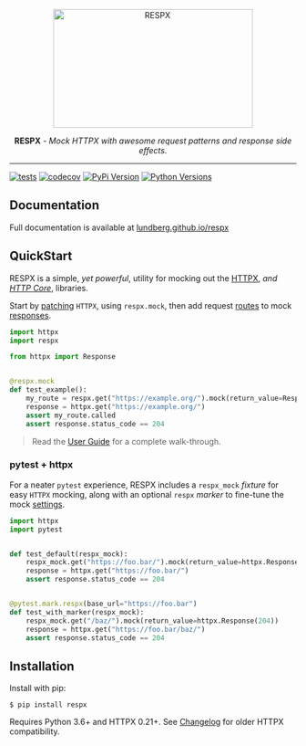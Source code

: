 <p align="center">
  <a href="https://lundberg.github.io/respx/"><img width="350" height="208" src="https://raw.githubusercontent.com/lundberg/respx/master/docs/img/respx.png" alt='RESPX'></a>
</p>
<p align="center">
  <strong>RESPX</strong> <em>- Mock HTTPX with awesome request patterns and response side effects.</em>
</p>

---

[![tests](https://img.shields.io/github/workflow/status/lundberg/respx/test?label=tests&logo=github&logoColor=white&style=for-the-badge)](https://github.com/lundberg/respx/actions/workflows/test.yml) [![codecov](https://img.shields.io/codecov/c/github/lundberg/respx?logo=codecov&logoColor=white&style=for-the-badge)](https://codecov.io/gh/lundberg/respx) [![PyPi Version](https://img.shields.io/pypi/v/respx?logo=pypi&logoColor=white&style=for-the-badge)](https://pypi.org/project/respx/) [![Python Versions](https://img.shields.io/pypi/pyversions/respx?logo=python&logoColor=white&style=for-the-badge)](https://pypi.org/project/respx/)

## Documentation

Full documentation is available at [lundberg.github.io/respx](https://lundberg.github.io/respx/)

## QuickStart

RESPX is a simple, *yet powerful*, utility for mocking out the [HTTPX](https://www.python-httpx.org/), *and [HTTP Core](https://www.encode.io/httpcore/)*, libraries.

Start by [patching](https://lundberg.github.io/respx/guide/#mock-httpx) `HTTPX`, using `respx.mock`, then add request [routes](https://lundberg.github.io/respx/guide/#routing-requests) to mock [responses](https://lundberg.github.io/respx/guide/#mocking-responses).

``` python
import httpx
import respx

from httpx import Response


@respx.mock
def test_example():
    my_route = respx.get("https://example.org/").mock(return_value=Response(204))
    response = httpx.get("https://example.org/")
    assert my_route.called
    assert response.status_code == 204
```

> Read the [User Guide](https://lundberg.github.io/respx/guide/) for a complete walk-through.


### pytest + httpx

For a neater `pytest` experience, RESPX includes a `respx_mock` *fixture* for easy `HTTPX` mocking, along with an optional `respx` *marker* to fine-tune the mock [settings](https://lundberg.github.io/respx/api/#configuration).

``` python
import httpx
import pytest


def test_default(respx_mock):
    respx_mock.get("https://foo.bar/").mock(return_value=httpx.Response(204))
    response = httpx.get("https://foo.bar/")
    assert response.status_code == 204


@pytest.mark.respx(base_url="https://foo.bar")
def test_with_marker(respx_mock):
    respx_mock.get("/baz/").mock(return_value=httpx.Response(204))
    response = httpx.get("https://foo.bar/baz/")
    assert response.status_code == 204
```


## Installation

Install with pip:

``` console
$ pip install respx
```

Requires Python 3.6+ and HTTPX 0.21+.
See [Changelog](https://github.com/lundberg/respx/blob/master/CHANGELOG.md) for older HTTPX compatibility.
